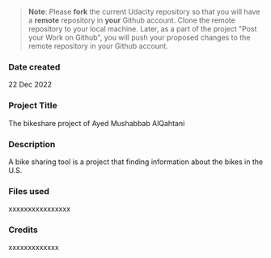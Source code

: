 >**Note**: Please **fork** the current Udacity repository so that you will have a **remote** repository in **your** Github account. Clone the remote repository to your local machine. Later, as a part of the project "Post your Work on Github", you will push your proposed changes to the remote repository in your Github account.

### Date created
22 Dec 2022
### Project Title
The bikeshare project of Ayed Mushabbab AlQahtani
### Description
A bike sharing tool is a project that finding information about the bikes in the U.S. 
### Files used
xxxxxxxxxxxxxxxx
### Credits
xxxxxxxxxxxxx
